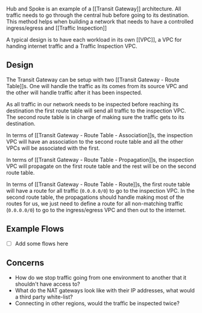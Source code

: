 Hub and Spoke is an example of a [[Transit Gateway]] architecture. All traffic needs to go through the central hub before going to its destination. This method helps when building a network that needs to have a controlled ingress/egress and [[Traffic Inspection]]

A typical design is to have each workload in its own [[VPC]], a VPC for handing internet traffic and a Traffic Inspection VPC.

## Design

The Transit Gateway can be setup with two [[Transit Gateway - Route Table]]s. One will handle the traffic as its comes from its source VPC and the other will handle traffic after it has been inspected. 

As all traffic in our network needs to be inspected before reaching its destination the first route table will send all traffic to the inspection VPC. The second route table is in charge of making sure the traffic gets to its destination.

In terms of [[Transit Gateway - Route Table - Association]]s, the inspection VPC will have an association to the second route table and all the other VPCs will be associated with the first.

In terms of [[Transit Gateway - Route Table - Propagation]]s, the inspection VPC will propagate on the first route table and the rest will be on the second route table.

In terms of [[Transit Gateway - Route Table - Route]]s, the first route table will have a route for all traffic (`0.0.0.0/0`) to go to the inspection VPC. In the second route table, the propagations should handle making most of the routes for us, we just need to define a route for all non-matching traffic (`0.0.0.0/0`) to go to the ingress/egress VPC and then out to the internet.

## Example Flows

- [ ] Add some flows here

## Concerns

* How do we stop traffic going from one environment to another that it shouldn't have access to?
* What do the NAT gateways look like with their IP addresses, what would a third party white-list?
* Connecting in other regions, would the traffic be inspected twice?